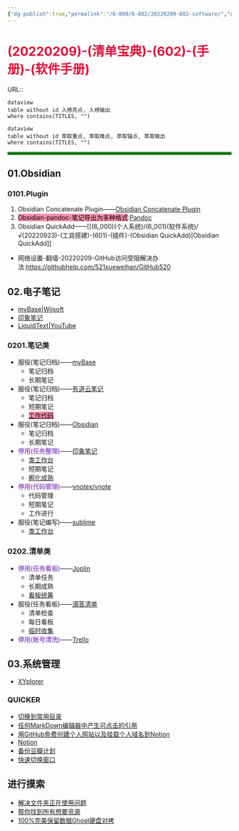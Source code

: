 ```yaml
---
{"dg-publish":true,"permalink":"/6-000/6-002/20220209-602-software/","dgHomeLink":true,"dgPassFrontmatter":false}
---
```



# <font color=#DC143C>(20220209)-(清单宝典)-(602)-(手册)-(软件手册)</font>
URL:: 

```
dataview
table without id 入榜亮点, 入榜输出
where contains(TITLES, "")
```

```
dataview
table without id 萃取重点, 萃取难点, 萃取锚点, 萃取输出
where contains(TITLES, "")
```

<hr style="border:3px solid ForestGreen"> </hr>

## 01.Obsidian
### 0101.Plugin
1. Obsidian Concatenate Plugin——[Obsidian Concatenate Plugin](https://github.com/eleanorkonik/concatenate)
2. <mark style="background: #FF5582A6;">Obsidian-pandoc-笔记导出为多种格式</mark>:[Pandoc](https://github.com/OliverBalfour/obsidian-pandoc)
3. Obsidian QuickAdd——[[(6_000)(个人系统)/(6_001)(软件系统)/√(20220923)-(工具搭建)-(601)-(插件)-(Obsidian QuickAdd)|Obsidian QuickAdd]]

+ 网络设置-翻墙-20220209-GitHub访问受阻解决办法:https://githubhelp.com/521xueweihan/GitHub520

## 02.电子笔记
+ [myBase|Wjjsoft](http://www.wjjsoft.com/)
+ [印象笔记](https://www.yinxiang.com/)
+ [LiquidText|YouTube](https://www.youtube.com/results?search_query=LiquidText+)

### 0201.笔记类
+ 服役(笔记归档)——[myBase](http://www.wjjsoft.com/mybase.html)
    + 笔记归档
    + 长期笔记
+ 服役(笔记归档)——[有道云笔记](https://note.youdao.com/)
    + 笔记归档
    + 短期笔记
    + <mark style="background: #FF5582A6;"><u>工作代码</u></mark> 
+ 服役(笔记归档)——[Obsidian](https://obsidian.md/)
    + 笔记归档
    + 长期笔记
+ <strong><font color=#9966CC>停用(任务整理)</font></strong>——[印象笔记](https://www.yinxiang.com/)
    + <u>类工作台</u>
    + 短期笔记
    + <u>孵化成熟</u>
+ <strong><font color=#9966CC>停用(代码管理)</font></strong>——[vnotex/vnote](https://github.com/vnotex/vnote)
    + 代码管理
    + 短期笔记
    + 工作进行
+ 服役(笔记编写)——[sublime](https://www.sublimetext.com/)
    + <u>类工作台</u>

### 0202.清单类
+ <strong><font color=#9966CC>停用(任务看板)</font></strong>——[Joplin](https://joplinapp.org/)
    + 清单任务
    + 长期成熟
    + <u>看板统筹</u>
+ 服役(任务看板)——[滴答清单](https://dida365.com/)
    + 清单检查
    + 每日看板
    + <u>临时收集</u>
+ <strong><font color=#9966CC>停用(账号清洗)</font></strong>——[Trello](https://trello.com)

## 03.系统管理
+ [XYplorer](https://www.52pojie.cn/thread-843769-1-1.html)

### QUICKER
+ [切换到常用目录](https://getquicker.net/Sharedaction?code=8c8b24e6-129f-4a28-58c4-08d6a5df163e)
+ [任何MarkDown编辑器中产生可点击的引用](https://stackoverflow.com/questions/11948245/markdown-to-create-pages-and-table-of-contents)
+ [用GitHub免费创建个人网站以及挂载个人域名到Notion](https://www.bilibili.com/video/av58189878)
+ [Notion](https://space.bilibili.com/6971044)
+ [备份豆瓣计划](https://www.douban.com/note/722997927/)
+ [快速切换窗口](https://getquicker.net/Sharedaction?code=4847ed47-613f-4236-f699-08d816b48b3b)

## 进行摸索
+ [解决文件夹正在使用问题](https://blog.csdn.net/Gnd15732625435/article/details/81626463)
+ [帮你找到所有想要资源](https://www.bilibili.com/video/av501732880/)
+ [100%完美保留数据Ghost硬盘对拷](http://memory.zol.com.cn/288/2884942.html)


```SQL

```




